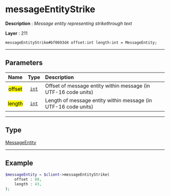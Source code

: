 # messageEntityStrike

**Description** : *Message entity representing strikethrough text*

**Layer** : 211

```tl
messageEntityStrike#bf0693d4 offset:int length:int = MessageEntity;
```

---

## Parameters

| Name | Type | Description |
| :---: | :---: | :--- |
| <mark>offset</mark> | [`int`](type/int) | Offset of message entity within message (in UTF-16 code units) |
| <mark>length</mark> | [`int`](type/int) | Length of message entity within message (in UTF-16 code units) |

---

## Type

[MessageEntity](type/MessageEntity)

---

## Example

```php
$messageEntity = $client->messageEntityStrike(
	offset : 88,
	length : 43,
);
```